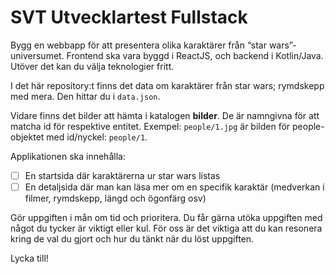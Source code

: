 # SVT Utvecklartest Fullstack

Bygg en webbapp för att presentera olika karaktärer från “star wars”-universumet.
Frontend ska vara byggd i ReactJS, och backend i Kotlin/Java. Utöver det kan du välja teknologier fritt.

I det här repository:t finns det data om karaktärer från star wars; rymdskepp med mera. Den hittar du i `data.json`.

Vidare finns det bilder att hämta i katalogen **bilder**. De är namngivna för att matcha id för respektive entitet. Exempel: `people/1.jpg` är bilden för people-objektet med id/nyckel: `people/1`.

Applikationen ska innehålla:

- [ ] En startsida där karaktärerna ur star wars listas
- [ ] En detaljsida där man kan läsa mer om en specifik karaktär (medverkan i filmer, rymdskepp, längd och ögonfärg osv)

Gör uppgiften i mån om tid och prioritera. Du får gärna utöka uppgiften med något du tycker är viktigt eller kul. För oss är det viktiga att du kan resonera kring de val du gjort och hur du tänkt när du löst uppgiften.

Lycka till!
